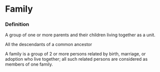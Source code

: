 # Family

### Definition

A group of one or more parents and their children living together as a unit.

All the descendants of a common ancestor

A family is a group of 2 or more persons related by birth, marriage, or adoption who live together; all such related persons are considered as members of one family.